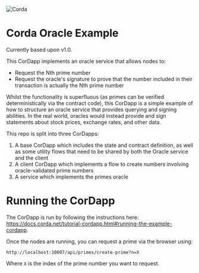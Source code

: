 ![Corda](https://www.corda.net/wp-content/uploads/2016/11/fg005_corda_b.png)

# Corda Oracle Example

Currently based upon v1.0.

This CorDapp implements an oracle service that allows nodes to:

* Request the Nth prime number
* Request the oracle's signature to prove that the number included in their transaction is actually the Nth prime 
  number

Whilst the functionality is superfluous (as primes can be verified deterministically via the contract code), this 
CorDapp is a simple example of how to structure an oracle service that provides querying and signing abilities. In the 
real world, oracles would instead provide and sign statements about stock prices, exchange rates, and other data.

This repo is split into three CorDapps:

1. A base CorDapp which includes the state and contract definition, as well as some utility flows that need to be 
   shared by both the Oracle service and the client
2. A client CorDapp which implements a flow to create numbers involving oracle-validated prime numbers
3. A service which implements the primes oracle

# Running the CorDapp

The CorDapp is run by following the instructions here: 
https://docs.corda.net/tutorial-cordapp.html#running-the-example-cordapp.

Once the nodes are running, you can request a prime via the browser using:

    http://localhost:10007/api/primes/create-prime?n=X
    
Where `X` is the index of the prime number you want to request.